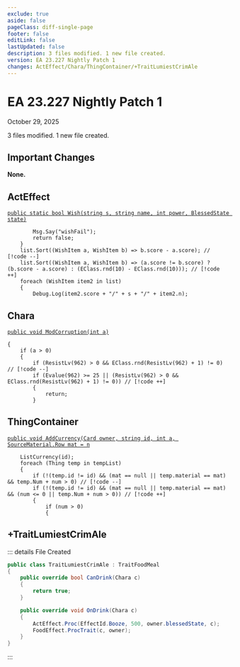 ```yaml
---
exclude: true
aside: false
pageClass: diff-single-page
footer: false
editLink: false
lastUpdated: false
description: 3 files modified. 1 new file created.
version: EA 23.227 Nightly Patch 1
changes: ActEffect/Chara/ThingContainer/+TraitLumiestCrimAle
---
```


# EA 23.227 Nightly Patch 1

October 29, 2025

3 files modified. 1 new file created.

## Important Changes

**None.**
## ActEffect

[`public static bool Wish(string s, string name, int power, BlessedState state)`](https://github.com/Elin-Modding-Resources/Elin-Decompiled/blob/8c5ea057a58b88f7f82b55b6a7e0e4e4b4c6d9a3/Elin/ActEffect.cs#L2803-L2809)
```cs:line-numbers=2803
		Msg.Say("wishFail");
		return false;
	}
	list.Sort((WishItem a, WishItem b) => b.score - a.score); // [!code --]
	list.Sort((WishItem a, WishItem b) => (a.score != b.score) ? (b.score - a.score) : (EClass.rnd(10) - EClass.rnd(10))); // [!code ++]
	foreach (WishItem item2 in list)
	{
		Debug.Log(item2.score + "/" + s + "/" + item2.n);
```

## Chara

[`public void ModCorruption(int a)`](https://github.com/Elin-Modding-Resources/Elin-Decompiled/blob/8c5ea057a58b88f7f82b55b6a7e0e4e4b4c6d9a3/Elin/Chara.cs#L9571-L9577)
```cs:line-numbers=9571
{
	if (a > 0)
	{
		if (ResistLv(962) > 0 && EClass.rnd(ResistLv(962) + 1) != 0) // [!code --]
		if (Evalue(962) >= 25 || (ResistLv(962) > 0 && EClass.rnd(ResistLv(962) + 1) != 0)) // [!code ++]
		{
			return;
		}
```

## ThingContainer

[`public void AddCurrency(Card owner, string id, int a, SourceMaterial.Row mat = n`](https://github.com/Elin-Modding-Resources/Elin-Decompiled/blob/8c5ea057a58b88f7f82b55b6a7e0e4e4b4c6d9a3/Elin/ThingContainer.cs#L532-L538)
```cs:line-numbers=532
	ListCurrency(id);
	foreach (Thing temp in tempList)
	{
		if (!(temp.id != id) && (mat == null || temp.material == mat) && temp.Num + num > 0) // [!code --]
		if (!(temp.id != id) && (mat == null || temp.material == mat) && (num <= 0 || temp.Num + num > 0)) // [!code ++]
		{
			if (num > 0)
			{
```

## +TraitLumiestCrimAle

::: details File Created
```cs
public class TraitLumiestCrimAle : TraitFoodMeal
{
	public override bool CanDrink(Chara c)
	{
		return true;
	}

	public override void OnDrink(Chara c)
	{
		ActEffect.Proc(EffectId.Booze, 500, owner.blessedState, c);
		FoodEffect.ProcTrait(c, owner);
	}
}
```

:::
